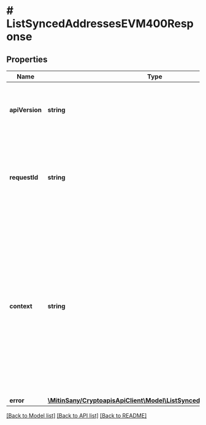 # # ListSyncedAddressesEVM400Response

## Properties

Name | Type | Description | Notes
------------ | ------------- | ------------- | -------------
**apiVersion** | **string** | Specifies the version of the API that incorporates this endpoint. |
**requestId** | **string** | Defines the ID of the request. The &#x60;requestId&#x60; is generated by Crypto APIs and it&#39;s unique for every request. |
**context** | **string** | In batch situations the user can use the context to correlate responses with requests. This property is present regardless of whether the response was successful or returned as an error. &#x60;context&#x60; is specified by the user. | [optional]
**error** | [**\MitinSany/CryptoapisApiClient\Model\ListSyncedAddressesEVME400**](ListSyncedAddressesEVME400.md) |  |

[[Back to Model list]](../../README.md#models) [[Back to API list]](../../README.md#endpoints) [[Back to README]](../../README.md)
